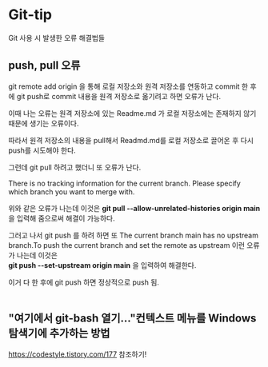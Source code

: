 # Git-tip
Git 사용 시 발생한 오류 해결법들


## push, pull 오류 
git remote add origin <repo url>을 통해 로컬 저장소와 원격 저장소를 연동하고 commit 한 후에 git push로 commit 내용을 원격 저장소로 옮기려고 하면 오류가 난다.  

이때 나는 오류는 원격 저장소에 있는 Readme.md 가 로컬 저장소에는 존재하지 않기 때문에 생기는 오류이다.  

따라서 원격 저장소의 내용을 pull해서 Readmd.md를 로컬 저장소로 끌어온 후 다시 push를 시도해야 한다.  

그런데 git pull 하려고 했더니 또 오류가 난다.  

There is no tracking information for the current branch.
Please specify which branch you want to merge with.

위와 같은 오류가 나는데 이것은 **git pull --allow-unrelated-histories origin main** 을 입력해 줌으로써 해결이 가능하다.  

그러고 나서 git push 를 하려 하면 또 The current branch main has no upstream branch.To push the current branch and set the remote as upstream 이런 오류가 나는데 이것은   
**git push --set-upstream origin main** 을 입력하여 해결한다.  

이거 다 한 후에 git push 하면 정상적으로 push 됨.
<br/><br/>


## "여기에서 git-bash 열기…"컨텍스트 메뉴를 Windows 탐색기에 추가하는 방법
<a href = "https://codestyle.tistory.com/177"> https://codestyle.tistory.com/177 참조하기! </a>

